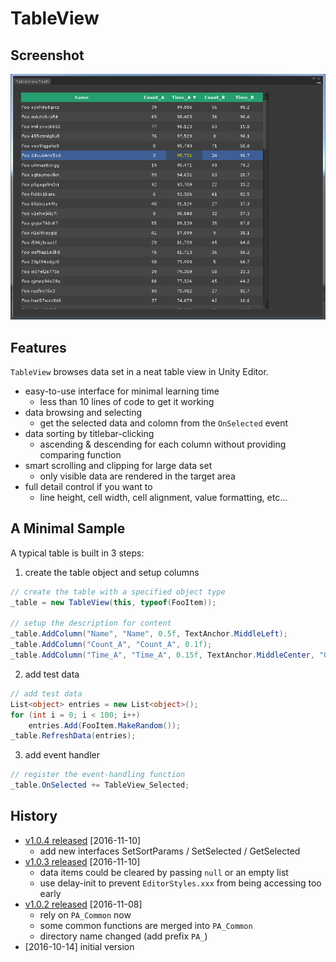 # TableView

## Screenshot

![screenshot](TableView.png)

## Features

`TableView` browses data set in a neat table view in Unity Editor.  

- easy-to-use interface for minimal learning time
    + less than 10 lines of code to get it working 
- data browsing and selecting
    + get the selected data and colomn from the `OnSelected` event 
- data sorting by titlebar-clicking 
    + ascending & descending for each column without providing comparing function
- smart scrolling and clipping for large data set
    + only visible data are rendered in the target area
- full detail control if you want to  
    + line height, cell width, cell alignment, value formatting, etc... 

## A Minimal Sample  

A typical table is built in 3 steps:

1. create the table object and setup columns 

``` cs
// create the table with a specified object type
_table = new TableView(this, typeof(FooItem));

// setup the description for content
_table.AddColumn("Name", "Name", 0.5f, TextAnchor.MiddleLeft);
_table.AddColumn("Count_A", "Count_A", 0.1f);
_table.AddColumn("Time_A", "Time_A", 0.15f, TextAnchor.MiddleCenter, "0.000");
```

2. add test data 

``` cs
// add test data
List<object> entries = new List<object>();
for (int i = 0; i < 100; i++)
    entries.Add(FooItem.MakeRandom());
_table.RefreshData(entries);
```

3. add event handler 
``` cs
// register the event-handling function
_table.OnSelected += TableView_Selected;
```

## History


- [v1.0.4 released](https://github.com/PerfAssist/PA_TableView/releases/tag/v1.0.4) [2016-11-10]
    + add new interfaces SetSortParams / SetSelected / GetSelected
- [v1.0.3 released](https://github.com/PerfAssist/PA_TableView/releases/tag/v1.0.3) [2016-11-10]
    + data items could be cleared by passing `null` or an empty list
    + use delay-init to prevent `EditorStyles.xxx` from being accessing too early
- [v1.0.2 released](https://github.com/PerfAssist/PA_TableView/releases/tag/v1.0.2) [2016-11-08]  
    + rely on `PA_Common` now
    + some common functions are merged into `PA_Common`
    + directory name changed (add prefix `PA_`)
- [2016-10-14] initial version
